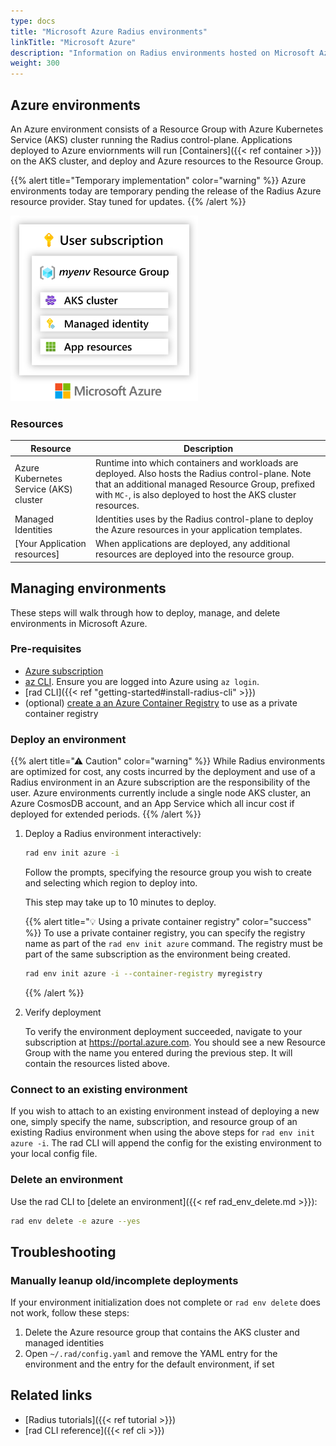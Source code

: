 ```yaml
---
type: docs
title: "Microsoft Azure Radius environments"
linkTitle: "Microsoft Azure"
description: "Information on Radius environments hosted on Microsoft Azure"
weight: 300
---
```


## Azure environments

An Azure environment consists of a Resource Group with Azure Kubernetes Service (AKS) cluster running the Radius control-plane. Applications deployed to Azure enviornments will run [Containers]({{< ref container >}}) on the AKS cluster, and deploy and Azure resources to the Resource Group.

{{% alert title="Temporary implementation" color="warning" %}}
Azure environments today are temporary pending the release of the Radius Azure resource provider. Stay tuned for updates.
{{% /alert %}}

<img src="./azure-env-overview.png" alt="Diagram of a Radius Azure envioronment and its resources" width="300px">

### Resources

| Resource | Description |
|----------|-------------|
| Azure Kubernetes Service (AKS) cluster | Runtime into which containers and workloads are deployed. Also hosts the Radius control-plane. Note that an additional managed Resource Group, prefixed with `MC-`, is also deployed to host the AKS cluster resources.
| Managed Identities | Identities uses by the Radius control-plane to deploy the Azure resources in your application templates.
| [Your Application resources] | When applications are deployed, any additional resources are deployed into the resource group.

## Managing environments

These steps will walk through how to deploy, manage, and delete environments in Microsoft Azure.

### Pre-requisites

- [Azure subscription](https://signup.azure.com)
- [az CLI](https://docs.microsoft.com/en-us/cli/azure/install-azure-cli). Ensure you are logged into Azure using `az login`.
- [rad CLI]({{< ref "getting-started#install-radius-cli" >}})
- (optional) [create a an Azure Container Registry](https://docs.microsoft.com/en-us/azure/container-registry/container-registry-get-started-azure-cli) to use as a private container registry

### Deploy an environment

{{% alert title="⚠ Caution" color="warning" %}}
While Radius environments are optimized for cost, any costs incurred by the deployment and use of a Radius environment in an Azure subscription are the responsibility of the user. Azure environments currently include a single node AKS cluster, an Azure CosmosDB account, and an App Service which all incur cost if deployed for extended periods.
{{% /alert %}}

1. Deploy a Radius environment interactively:
   
   ```bash
   rad env init azure -i
   ```

   Follow the prompts, specifying the resource group you wish to create and selecting which region to deploy into.

   This step may take up to 10 minutes to deploy.

   {{% alert title="💡 Using a private container registry" color="success" %}}
   To use a private container registry, you can specify the registry name as part of the `rad env init azure` command. The registry must be part of the same subscription as the environment being created.

   ```bash
   rad env init azure -i --container-registry myregistry
   ```

   {{% /alert %}}

1. Verify deployment

   To verify the environment deployment succeeded, navigate to your subscription at https://portal.azure.com. You should see a new Resource Group with the name you entered during the previous step. It will contain the resources listed above.

### Connect to an existing environment

If you wish to attach to an existing environment instead of deploying a new one, simply specify the name, subscription, and resource group of an existing Radius environment when using the above steps for `rad env init azure -i`. The rad CLI will append the config for the existing environment to your local config file.

### Delete an environment

Use the rad CLI to [delete an environment]({{< ref rad_env_delete.md >}}):

```bash
rad env delete -e azure --yes
```

## Troubleshooting

### Manually leanup old/incomplete deployments

If your environment initialization does not complete or `rad env delete` does not work, follow these steps:

1. Delete the Azure resource group that contains the AKS cluster and managed identities
1. Open `~/.rad/config.yaml` and remove the YAML entry for the environment and the entry for the default environment, if set

## Related links

- [Radius tutorials]({{< ref tutorial >}})
- [rad CLI reference]({{< ref cli >}})
